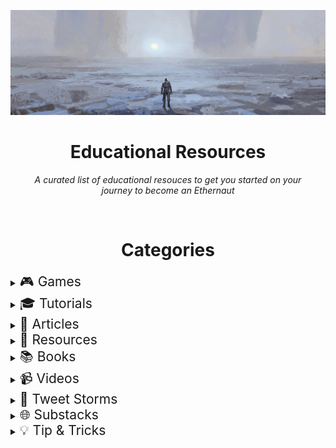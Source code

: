 ![ETHERNAUT BANNER LOGO](img/banner.jfif)

<h1 align="center">Educational Resources</h1>

*<p align="center">A curated list of educational resouces to get you started on your <br />journey to become an Ethernaut </p>*

<br /><h1 align="center">Categories</h1>

 


<details>
  <summary><span style="font-size: 1.5em;">🎮 Games</span></summary>

<br />

| **Description** | **Link** |
| ----------- | ----------- |
| Ethernaut CTF | https://ethernaut.openzeppelin.com/ |
| CryptoZombies | https://cryptozombies.io/ |
| Blockchain security games & challenges | https://github.com/openblocksec/blocksec-ctfs |
| Damn Vulnerable DeFi | https://www.damnvulnerabledefi.xyz/ |
| Capture the Ether | https://capturetheether.com/ |

</details>

<details>
  <summary><span style="font-size: 1.5em;">🎓 Tutorials</span></summary>

<br />

| **Description** | **Link** |
| ----------- | ----------- |
| Hardhat | https://hardhat.org/tutorial/ |
| Let's Do Defi Guides | https://letsdodefi.com/ |

</details>

<details>
  <summary><span style="font-size: 1.5em;">📑 Articles</span></summary>

<br />

| **Description** | **Link** |
| ----------- | ----------- |
| The Complete Guide to Full Stack Ethereum Development      | https://dev.to/dabit3/the-complete-guide-to-full-stack-ethereum-development-3j13 |
| How to become a DeFi Developer - Kerman Kohli| https://defiweekly.substack.com/p/how-to-become-a-defi-developer |
| A Guide for Developers Interested in Learning Blockchain Development| https://www.linumlabs.com/articles/a-guide-for-developers-interested-in-learning-blockchain-development |
| Taking undercollateralized loans for fun and for profit | https://samczsun.com/taking-undercollateralized-loans-for-fun-and-for-profit/ |
| Resources for learning smart contract security | https://immunefi.com/learn/ |
| Most common smart contract bugs of 2020 | https://medium.com/solidified/most-common-smart-contract-bugs-of-2020-c1edfe9340ac |
| Deconstructing a Solidity Contract —Part I | https://blog.openzeppelin.com/deconstructing-a-solidity-contract-part-i-introduction-832efd2d7737/ |
| Developer Superpowers with The Graph | https://theethernaut.substack.com/p/developer-superpowers-with-thegraph |

</details>

<details>
  <summary><span style="font-size: 1.5em;">📜 Resources</span></summary>

<br />

| **Description** | **Link** |
| ----------- | ----------- |
| Kernel - Smart Contracts | https://kernel.community/en/resources/smart-contracts |
| Kernel - Security | https://kernel.community/en/resources/security |
| Solidity Crash Course | https://www.notion.so/Solidity-Crash-Course-Curriculum-7f61f269f1d54be5b6f92bd881fc4d74 |
| Build Guidl | https://buidlguidl.com/ |
| ETH Foundation Developer Guide | https://ethereum.org/en/developers/ |
| Learn Solidity in X and Y  | https://learnxinyminutes.com/docs/solidity/ |
| DeFi Threat Matrix  | https://github.com/freight-trust/defi-threat |

</details>

<details>
  <summary><span style="font-size: 1.5em;">📚 Books</span></summary>

<br />

| **Description** | **Link** |
| ----------- | ----------- |
| Mastering Ethereum | https://github.com/ethereumbook/ethereumbook |

</details>

<details>
  <summary><span style="font-size: 1.5em;">📹 Videos</span></summary>

<br />

| **Description** | **Link** |
| ----------- | ----------- |
| Finematics | https://www.youtube.com/channel/UCh1ob28ceGdqohUnR7vBACA |
| Defi Weekly | https://www.youtube.com/channel/UCksmBX-Jj_FGYX3EJahKW3Q |
| Bankless | https://www.youtube.com/c/Bankless/videos |
| Industry Talks Austin Griffith | https://www.youtube.com/watch?v=TGlklzDmTyc |

</details>

<details>
  <summary><span style="font-size: 1.5em;">📣 Tweet Storms</span></summary>

<br />

| **Description** | **Link** |
| ----------- | ----------- |
| Solidity Recommendation by Santiago Palladino | https://docs.google.com/spreadsheets/d/1aq9y_dygyST48JmQKd0MYJzZaH8-3eDqWbQbp5pw6Xs/edit?usp=sharing |

</details>

<details>
  <summary><span style="font-size: 1.5em;">🌐 Substacks</span></summary>

<br />

| **Description** | **Link** |
| ----------- | ----------- |
| Defi Weekly Substack      | https://defiweekly.substack.com/       |

</details>

<details>
  <summary><span style="font-size: 1.5em;">💡 Tip & Tricks</span></summary>

<br />

| **From** | **Tip/Trick** | **Description** |
| --------------- | ----------- | ----------- |
| Will@Linum Labs |  Loading web3.js into the dev console     | [Use ES6 modules from dev tools console](https://stackoverflow.com/questions/52569996/how-to-use-es6-modules-from-dev-tools-console). That should help you load web3.js. You should be able to interact with MetaMask even without loading web3.js through the window.ethereum api, I think these would be the docs for that: [MetaMask Eth-provider](https://docs.metamask.io/guide/ethereum-providerhtml#table-of-contents) |

</details>
